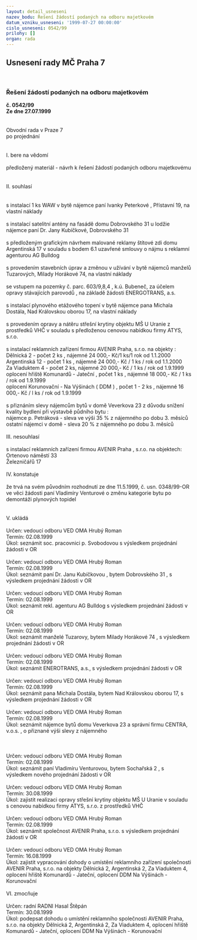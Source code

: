```yaml
---
layout: detail_usneseni
nazev_bodu: Řešení žádostí podaných na odboru majetkovém
datum_vzniku_usneseni: '1999-07-27 00:00:00'
cislo_usneseni: 0542/99
prilohy: []
organ: rada
---
```

<div id="ucUsn_pList" class="usn">
	<span><h2>Usnesení rady MČ Praha 7 </h2>
<br></span><div class="standBody">
<span><h3>Řešení žádostí podaných na odboru majetkovém</h3></span><div class="center">
		<strong>č. 0542/99</strong><br>
	</div>
<div class="center">
		<strong>Ze dne 27.07.1999</strong><br><br>
	</div>
<br>Obvodní rada v Praze 7<br>po projednání<br><br><br>I.	bere na vědomí<br><br> předložený materiál -  návrh k  řešení žádostí podaných odboru majetkovému<br><br><br>II.	souhlasí <br><br>	<br>s instalací 1 ks WAW v bytě nájemce paní Ivanky Peterkové , Přístavní 19, na vlastní náklady<br><br>s instalací satelitní antény na fasádě domu Dobrovského 31 u lodžie nájemce paní Dr. Jany Kubíčkové, Dobrovského 31<br><br>s předloženým grafickým návrhem malované reklamy štítové zdi  domu Argentinská 17 v souladu s bodem 6.1 uzavřené smlouvy o nájmu s reklamní agenturou AG Bulldog<br><br>s provedením stavebních úprav  a změnou v užívání v bytě nájemců manželů Tuzarových, Milady Horákové 74, na vlastní náklady<br><br>se vstupem na pozemky č. parc. 603/9,8,4 , k.ú. Bubeneč, za účelem opravy stávajících parovodů , na základě žádosti ENERGOTRANS, a.s.<br><br>s instalací plynového etážového topení v bytě nájemce pana Michala Dostála, Nad Královskou oborou 17, na vlastní  náklady <br><br>s provedením opravy a nátěru střešní krytiny objektu MŠ U Uranie  z prostředků VHČ v souladu s předloženou cenovou nabídkou firmy ATYS, s.r.o.<br><br>s instalací reklamních zařízení firmou AVENIR Praha, s.r.o. na objekty :<br>Dělnická 2 - počet 2 ks , nájemné 24 000,- Kč/1 ks/1 rok od 1.1.2000<br>Argentinská 12 -  počet 1 ks , nájemné 24 000,- Kč / 1 ks / rok od 1.1.2000<br>Za Viaduktem 4 - počet 2 ks, nájemné 20 000,- Kč / 1 ks / rok od 1.9.1999<br>oplocení hřiště Komunardů - Jateční , počet 1 ks , nájemné 18 000,- Kč / 1 ks / rok od 1.9.1999<br>oplocení Korunovační - Na Výšinách ( DDM ) , počet 1 - 2  ks , nájemné 16 000,- Kč / l ks / rok od 1.9.1999<br><br> s přiznáním slevy nájemcům bytů v domě Veverkova 23 z důvodu snížení kvality bydlení při výstavbě půdního bytu : <br>nájemce p. Petráková - sleva ve výši 35 % z nájemného po dobu 3. měsíců<br>ostatní nájemci v domě  - sleva 20 % z nájemného po dobu 3. měsíců<br><br>III.	nesouhlasí<br><br>s instalací reklamních zařízení  firmou AVENIR Praha , s.r.o. na objektech:<br>Ortenovo náměstí 33<br>Železničářů 17<br><br>IV.	konstatuje<br><br>že trvá na svém původním rozhodnutí ze dne 11.5.1999, č. usn. 0348/99-OR ve věci žádosti paní Vladimíry Venturové o změnu kategorie bytu po demontáži plynových topidel<br><br><br>V.	ukládá <br><br> Určen:	vedoucí odboru	VED OMA Hrubý Roman<br>Termín: 02.08.1999<br>Úkol:	seznámit soc. pracovnici p. Svobodovou s výsledkem projednání žádosti v OR<br> <br> Určen:	vedoucí odboru	VED OMA Hrubý Roman<br>Termín: 02.08.1999<br>Úkol:	seznámit paní Dr. Janu Kubíčkovou , bytem Dobrovského 31 , s výsledkem projednání žádosti v OR<br> <br> Určen:	vedoucí odboru	VED OMA Hrubý Roman<br>Termín: 02.08.1999<br>Úkol:	seznámit rekl.  agenturu AG Bulldog  s výsledkem projednání žádosti v OR<br> <br> Určen:	vedoucí odboru	VED OMA Hrubý Roman<br>Termín: 02.08.1999<br>Úkol:	seznámit manželé Tuzarovy, bytem Milady Horákové 74 , s  výsledkem projednání žádosti v OR<br> <br> Určen:	vedoucí odboru	VED OMA Hrubý Roman<br>Termín: 02.08.1999<br>Úkol:	seznámit ENEROTRANS, a.s., s výsledkem projednání žádosti v OR<br> <br> Určen:	vedoucí odboru	VED OMA Hrubý Roman<br>Termín: 02.08.1999<br>Úkol:	seznámit pana Michala Dostála, bytem Nad Královskou oborou 17, s výsledkem projednání žádosti v OR<br> <br> Určen:	vedoucí odboru	VED OMA Hrubý Roman<br>Termín: 02.08.1999<br>Úkol:	seznámit nájemce bytů domu Veverkova 23  a správní firmu CENTRA, v.o.s. , o přiznané výši slevy z nájemného<br> <br><br><br> Určen:	vedoucí odboru	VED OMA Hrubý Roman<br>Termín: 02.08.1999<br>Úkol:	seznámit paní Vladimíru Venturovou, bytem Sochařská 2 , s výsledkem nového projednání žádosti v OR<br> <br> Určen:	vedoucí odboru 	VED OMA Hrubý Roman<br>Termín: 30.08.1999<br>Úkol:	zajistit realizaci opravy střešní krytiny objektu MŠ U Uranie v souladu s cenovou nabídkou firmy ATYS, s.r.o. z prostředků VHČ<br> <br> Určen:	vedoucí odboru	VED OMA Hrubý Roman<br>Termín: 02.08.1999<br>Úkol:	seznámit společnost AVENIR Praha, s.r.o. s výsledkem projednání žádosti v OR<br> <br> Určen:	vedoucí odboru	VED OMA Hrubý Roman<br>Termín: 16.08.1999<br>Úkol:	zajistit vypracování dohody o umístění reklamního zařízení  společnosti  AVENIR Praha, s.r.o. na objekty Dělnická 2, Argentinská 2, Za Viaduktem 4, oplocení hřiště  Komunardů - Jateční, oplocení DDM Na Výšinách - Korunovační<br> <br>VI.	zmocňuje<br><br> Určen:	radní	RADNI Hasal Štěpán<br>Termín: 30.08.1999<br>Úkol:	podepsat dohodu o umístění reklamního  společnosti  AVENIR Praha, s.r.o. na objekty Dělnická 2, Argentinská 2, Za Viaduktem 4, oplocení hřiště  Komunardů - Jateční, oplocení DDM Na Výšinách - Korunovační<br>
</div>
</div>